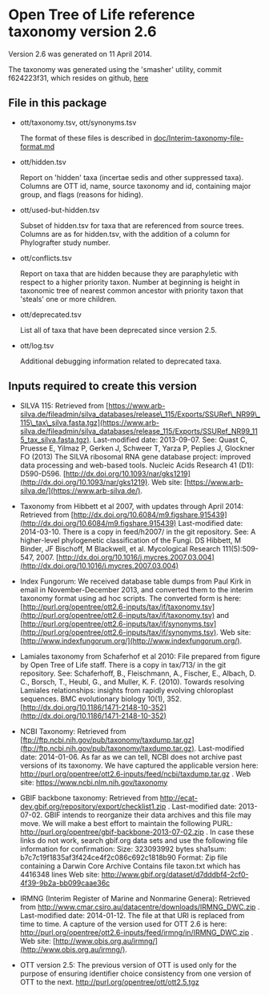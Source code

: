# Open Tree of Life reference taxonomy version 2.6

Version 2.6 was generated on 11 April 2014.

The taxonomy was generated using the 'smasher' utility, commit
f624223f31, which resides on github, [here](https://github.com/OpenTreeOfLife/reference-taxonomy/commit/f624223f31767fa1787f3ba2ddad5daa56fd939b)

## File in this package

* ott/taxonomy.tsv, ott/synonyms.tsv

    The format of these files is described in [doc/Interim-taxonomy-file-format.md](doc/Interim-taxonomy-file-format.md)

* ott/hidden.tsv

    Report on 'hidden' taxa (incertae sedis and other suppressed taxa).
    Columns are OTT id, name, source taxonomy and id, containing major
    group, and flags (reasons for hiding).

* ott/used-but-hidden.tsv

    Subset of hidden.tsv for taxa that are referenced from source trees.
    Columns are as for hidden.tsv, with the addition of a column for
    Phylografter study number.

* ott/conflicts.tsv

    Report on taxa that are hidden because they are paraphyletic with
    respect to a higher priority taxon.  Number at beginning is height
    in taxonomic tree of nearest common ancestor with priority taxon
    that 'steals' one or more children.

* ott/deprecated.tsv

    List all of taxa that have been deprecated since version 2.5.

* ott/log.tsv

    Additional debugging information related to deprecated taxa.

## Inputs required to create this version

* SILVA 115:
    Retrieved from
      [https://www.arb-silva.de/fileadmin/silva_databases/release\_115/Exports/SSURef\_NR99\_115\_tax\_silva.fasta.tgz](https://www.arb-silva.de/fileadmin/silva_databases/release_115/Exports/SSURef_NR99_115_tax_silva.fasta.tgz).
    Last-modified date: 2013-09-07.
    See: Quast C, Pruesse E, Yilmaz P, Gerken J, Schweer T, Yarza P,
      Peplies J, Glockner FO (2013) The SILVA ribosomal RNA gene
      database project: improved data processing and web-based tools.
      Nucleic Acids Research 41 (D1): D590-D596.
      [http://dx.doi.org/10.1093/nar/gks1219](http://dx.doi.org/10.1093/nar/gks1219).
    Web site: [https://www.arb-silva.de/](https://www.arb-silva.de/).

*  Taxonomy from Hibbett et al 2007, with updates through April 2014:
    Retrieved from
      [http://dx.doi.org/10.6084/m9.figshare.915439](http://dx.doi.org/10.6084/m9.figshare.915439)
    Last-modified date: 2014-03-10.
    There is a copy in feed/h2007/ in the git repository.
    See: A higher-level phylogenetic classification of the Fungi.
      DS Hibbett, M Binder, JF Bischoff, M Blackwell, et al.
      Mycological Research 111(5):509-547, 2007.
      [http://dx.doi.org/10.1016/j.mycres.2007.03.004](http://dx.doi.org/10.1016/j.mycres.2007.03.004)

*  Index Fungorum:
    We received database table dumps from Paul Kirk in email in
    November-December 2013, and converted them to the interim taxonomy
    format using ad hoc scripts.  The converted form is here:
      [http://purl.org/opentree/ott2.6-inputs/tax/if/taxonomy.tsv](http://purl.org/opentree/ott2.6-inputs/tax/if/taxonomy.tsv) and
      [http://purl.org/opentree/ott2.6-inputs/tax/if/synonyms.tsv](http://purl.org/opentree/ott2.6-inputs/tax/if/synonyms.tsv).
    Web site: [http://www.indexfungorum.org/](http://www.indexfungorum.org/).

*  Lamiales taxonomy from Schaferhof et al 2010:
    File prepared from figure by Open Tree of Life staff.
    There is a copy in tax/713/ in the git repository.
    See:
      Schaferhoff, B., Fleischmann, A., Fischer, E., Albach, D. C.,
      Borsch, T., Heubl, G., and Muller, K. F. (2010). Towards resolving
      Lamiales relationships: insights from rapidly evolving chloroplast
      sequences. BMC evolutionary biology 10(1), 352.
      [http://dx.doi.org/10.1186/1471-2148-10-352](http://dx.doi.org/10.1186/1471-2148-10-352)

*  NCBI Taxonomy:
    Retrieved from [ftp://ftp.ncbi.nih.gov/pub/taxonomy/taxdump.tar.gz](ftp://ftp.ncbi.nih.gov/pub/taxonomy/taxdump.tar.gz).
    Last-modified date: 2014-01-06.
    As far as we can tell, NCBI does not archive past versions of its
    taxonomy.  We have captured the applicable version here:
      http://purl.org/opentree/ott2.6-inputs/feed/ncbi/taxdump.tar.gz .
    Web site: https://www.ncbi.nlm.nih.gov/taxonomy

*  GBIF backbone taxonomy:
    Retrieved from http://ecat-dev.gbif.org/repository/export/checklist1.zip .
    Last-modified date: 2013-07-02.
    GBIF intends to reorganize their data archives and this file may
    move.  We will make a best effort to maintain the following PURL:
      http://purl.org/opentree/gbif-backbone-2013-07-02.zip .
    In case these links do not work, search gbif.org data sets and use the
    following file information for confirmation:
      Size: 323093992 bytes
      sha1sum: b7c7c19f1835af3f424ce4f2c086c692c1818b90
      Format: Zip file containing a Darwin Core Archive
      Contains file taxon.txt which has 4416348 lines
    Web site: http://www.gbif.org/dataset/d7dddbf4-2cf0-4f39-9b2a-bb099caae36c

*  IRMNG (Interim Register of Marine and Nonmarine Genera):
    Retrieved from http://www.cmar.csiro.au/datacentre/downloads/IRMNG_DWC.zip .
    Last-modified date: 2014-01-12.
    The file at that URI is replaced from time to time.  A capture of
    the version used for OTT 2.6 is here: 
     http://purl.org/opentree/ott2.6-inputs/feed/irmng/in/IRMNG_DWC.zip .
    Web site: [http://www.obis.org.au/irmng/](http://www.obis.org.au/irmng/).

*  OTT version 2.5:
    The previous version of OTT is used only for the purpose of ensuring
    identifier choice consistency from one version of OTT to the next.
      http://purl.org/opentree/ott/ott2.5.tgz
